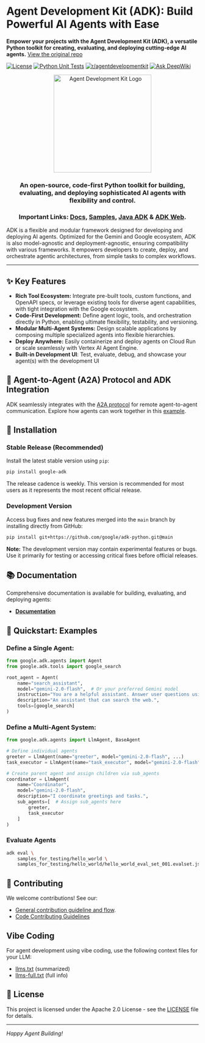 # Agent Development Kit (ADK): Build Powerful AI Agents with Ease

**Empower your projects with the Agent Development Kit (ADK), a versatile Python toolkit for creating, evaluating, and deploying cutting-edge AI agents.**  [View the original repo](https://github.com/google/adk-python)

[![License](https://img.shields.io/badge/License-Apache_2.0-blue.svg)](LICENSE)
[![Python Unit Tests](https://github.com/google/adk-python/actions/workflows/python-unit-tests.yml/badge.svg)](https://github.com/google/adk-python/actions/workflows/python-unit-tests.yml)
[![r/agentdevelopmentkit](https://img.shields.io/badge/Reddit-r%2Fagentdevelopmentkit-FF4500?style=flat&logo=reddit&logoColor=white)](https://www.reddit.com/r/agentdevelopmentkit/)
[![Ask DeepWiki](https://deepwiki.com/badge.svg)](https://deepwiki.com/google/adk-python)

<div align="center">
  <img src="https://raw.githubusercontent.com/google/adk-python/main/assets/agent-development-kit.png" width="256" alt="Agent Development Kit Logo"/>
</div>

<div align="center">
  <h3>An open-source, code-first Python toolkit for building, evaluating, and deploying sophisticated AI agents with flexibility and control.</h3>
  <h3>
    Important Links:
    <a href="https://google.github.io/adk-docs/">Docs</a>,
    <a href="https://github.com/google/adk-samples">Samples</a>,
    <a href="https://github.com/google/adk-java">Java ADK</a> &
    <a href="https://github.com/google/adk-web">ADK Web</a>.
  </h3>
</div>

ADK is a flexible and modular framework designed for developing and deploying AI agents. Optimized for the Gemini and Google ecosystem, ADK is also model-agnostic and deployment-agnostic, ensuring compatibility with various frameworks. It empowers developers to create, deploy, and orchestrate agentic architectures, from simple tasks to complex workflows.

---

## ✨ Key Features

*   **Rich Tool Ecosystem:** Integrate pre-built tools, custom functions, and OpenAPI specs, or leverage existing tools for diverse agent capabilities, with tight integration with the Google ecosystem.
*   **Code-First Development:** Define agent logic, tools, and orchestration directly in Python, enabling ultimate flexibility, testability, and versioning.
*   **Modular Multi-Agent Systems:** Design scalable applications by composing multiple specialized agents into flexible hierarchies.
*   **Deploy Anywhere:** Easily containerize and deploy agents on Cloud Run or scale seamlessly with Vertex AI Agent Engine.
*   **Built-in Development UI**: Test, evaluate, debug, and showcase your agent(s) with the development UI

## 🤖 Agent-to-Agent (A2A) Protocol and ADK Integration

ADK seamlessly integrates with the [A2A protocol](https://github.com/google-a2a/A2A/) for remote agent-to-agent communication. Explore how agents can work together in this [example](https://github.com/a2aproject/a2a-samples/tree/main/samples/python/agents).

## 🚀 Installation

### Stable Release (Recommended)

Install the latest stable version using `pip`:

```bash
pip install google-adk
```

The release cadence is weekly. This version is recommended for most users as it represents the most recent official release.

### Development Version

Access bug fixes and new features merged into the `main` branch by installing directly from GitHub:

```bash
pip install git+https://github.com/google/adk-python.git@main
```

**Note:** The development version may contain experimental features or bugs. Use it primarily for testing or accessing critical fixes before official releases.

## 📚 Documentation

Comprehensive documentation is available for building, evaluating, and deploying agents:

*   **[Documentation](https://google.github.io/adk-docs)**

## 🏁 Quickstart: Examples

### Define a Single Agent:

```python
from google.adk.agents import Agent
from google.adk.tools import google_search

root_agent = Agent(
    name="search_assistant",
    model="gemini-2.0-flash",  # Or your preferred Gemini model
    instruction="You are a helpful assistant. Answer user questions using Google Search when needed.",
    description="An assistant that can search the web.",
    tools=[google_search]
)
```

### Define a Multi-Agent System:

```python
from google.adk.agents import LlmAgent, BaseAgent

# Define individual agents
greeter = LlmAgent(name="greeter", model="gemini-2.0-flash", ...)
task_executor = LlmAgent(name="task_executor", model="gemini-2.0-flash", ...)

# Create parent agent and assign children via sub_agents
coordinator = LlmAgent(
    name="Coordinator",
    model="gemini-2.0-flash",
    description="I coordinate greetings and tasks.",
    sub_agents=[  # Assign sub_agents here
        greeter,
        task_executor
    ]
)
```
### Evaluate Agents

```bash
adk eval \
    samples_for_testing/hello_world \
    samples_for_testing/hello_world/hello_world_eval_set_001.evalset.json
```

## 🤝 Contributing

We welcome contributions!  See our:
- [General contribution guideline and flow](https://google.github.io/adk-docs/contributing-guide/).
- [Code Contributing Guidelines](./CONTRIBUTING.md)

## Vibe Coding

For agent development using vibe coding, use the following context files for your LLM:
*   [llms.txt](./llms.txt) (summarized)
*   [llms-full.txt](./llms-full.txt) (full info)

## 📄 License

This project is licensed under the Apache 2.0 License - see the [LICENSE](LICENSE) file for details.

---

*Happy Agent Building!*